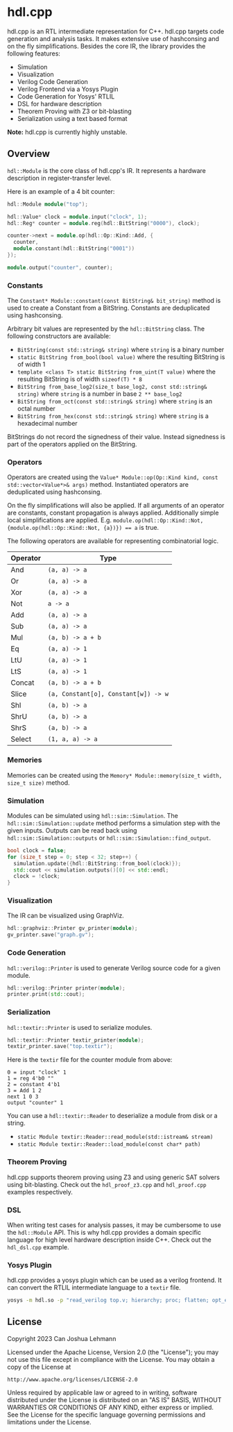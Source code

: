 # hdl.cpp

hdl.cpp is an RTL intermediate representation for C++.
hdl.cpp targets code generation and analysis tasks.
It makes extensive use of hashconsing and on the fly simplifications.
Besides the core IR, the library provides the following features:

- Simulation
- Visualization
- Verilog Code Generation
- Verilog Frontend via a Yosys Plugin
- Code Generation for Yosys' RTLIL
- DSL for hardware description
- Theorem Proving with Z3 or bit-blasting
- Serialization using a text based format

**Note:** hdl.cpp is currently highly unstable.

## Overview

`hdl::Module` is the core class of hdl.cpp's IR.
It represents a hardware description in register-transfer level.

Here is an example of a 4 bit counter:

```cpp
hdl::Module module("top");

hdl::Value* clock = module.input("clock", 1);
hdl::Reg* counter = module.reg(hdl::BitString("0000"), clock);

counter->next = module.op(hdl::Op::Kind::Add, {
  counter,
  module.constant(hdl::BitString("0001"))
});

module.output("counter", counter);
```

### Constants

The `Constant* Module::constant(const BitString& bit_string)` method is used to create a Constant from a BitString.
Constants are deduplicated using hashconsing.

Arbitrary bit values are represented by the `hdl::BitString` class.
The following constructors are available:

- `BitString(const std::string& string)` where `string` is a binary number
- `static BitString from_bool(bool value)` where the resulting BitString is of width 1
- `template <class T> static BitString from_uint(T value)` where the resulting BitString is of width `sizeof(T) * 8`
- `BitString from_base_log2(size_t base_log2, const std::string& string)` where `string` is a number in base `2 ** base_log2`
- `BitString from_oct(const std::string& string)` where `string` is an octal number
- `BitString from_hex(const std::string& string)` where `string` is a hexadecimal number

BitStrings do not record the signedness of their value.
Instead signedness is part of the operators applied on the BitString.

### Operators

Operators are created using the `Value* Module::op(Op::Kind kind, const std::vector<Value*>& args)` method.
Instantiated operators are deduplicated using hashconsing.

On the fly simplifications will also be applied.
If all arguments of an operator are constants, constant propagation is always applied.
Additionally simple local simplifications are applied.
E.g. `module.op(hdl::Op::Kind::Not, {module.op(hdl::Op::Kind::Not, {a})}) == a` is true.

The following operators are available for representing combinatorial logic.

| Operator | Type                                 |
| -------- | ------------------------------------ |
| And      | `(a, a) -> a`                        |
| Or       | `(a, a) -> a`                        |
| Xor      | `(a, a) -> a`                        |
| Not      | `a -> a`                             |
| Add      | `(a, a) -> a`                        |
| Sub      | `(a, a) -> a`                        |
| Mul      | `(a, b) -> a + b`                    |
| Eq       | `(a, a) -> 1`                        |
| LtU      | `(a, a) -> 1`                        |
| LtS      | `(a, a) -> 1`                        |
| Concat   | `(a, b) -> a + b`                    |
| Slice    | `(a, Constant[o], Constant[w]) -> w` |
| Shl      | `(a, b) -> a`                        |
| ShrU     | `(a, b) -> a`                        |
| ShrS     | `(a, b) -> a`                        |
| Select   | `(1, a, a) -> a`                     |

### Memories

Memories can be created using the `Memory* Module::memory(size_t width, size_t size)` method.

### Simulation

Modules can be simulated using `hdl::sim::Simulation`.
The `hdl::sim::Simulation::update` method performs a simulation step with the given inputs.
Outputs can be read back using `hdl::sim::Simulation::outputs` or `hdl::sim::Simulation::find_output`.

```cpp
bool clock = false;
for (size_t step = 0; step < 32; step++) {
  simulation.update({hdl::BitString::from_bool(clock)});
  std::cout << simulation.outputs()[0] << std::endl;
  clock = !clock;
}
```

### Visualization

The IR can be visualized using GraphViz.

```cpp
hdl::graphviz::Printer gv_printer(module);
gv_printer.save("graph.gv");
```

### Code Generation

`hdl::verilog::Printer` is used to generate Verilog source code for a given module.

```cpp
hdl::verilog::Printer printer(module);
printer.print(std::cout);
```

### Serialization

`hdl::textir::Printer` is used to serialize modules.

```cpp
hdl::textir::Printer textir_printer(module);
textir_printer.save("top.textir");
```

Here is the `textir` file for the counter module from above:

```
0 = input "clock" 1
1 = reg 4'b0 ""
2 = constant 4'b1
3 = Add 1 2
next 1 0 3
output "counter" 1
```

You can use a `hdl::textir::Reader` to deserialize a module from disk or a string.

- `static Module textir::Reader::read_module(std::istream& stream)`
- `static Module textir::Reader::load_module(const char* path)`

### Theorem Proving

hdl.cpp supports theorem proving using Z3 and using generic SAT solvers using bit-blasting.
Check out the `hdl_proof_z3.cpp` and `hdl_proof.cpp` examples respectively.

### DSL

When writing test cases for analysis passes, it may be cumbersome to use the `hdl::Module` API.
This is why hdl.cpp provides a domain specific language for high level hardware description inside C++.
Check out the `hdl_dsl.cpp` example.

### Yosys Plugin

hdl.cpp provides a yosys plugin which can be used as a verilog frontend.
It can convert the RTLIL intermediate language to a `textir` file.

```bash
yosys -m hdl.so -p "read_verilog top.v; hierarchy; proc; flatten; opt_expr; opt_clean; write_hdl -top top top.textir"
```

## License

Copyright 2023 Can Joshua Lehmann

Licensed under the Apache License, Version 2.0 (the "License");
you may not use this file except in compliance with the License.
You may obtain a copy of the License at

    http://www.apache.org/licenses/LICENSE-2.0

Unless required by applicable law or agreed to in writing, software
distributed under the License is distributed on an "AS IS" BASIS,
WITHOUT WARRANTIES OR CONDITIONS OF ANY KIND, either express or implied.
See the License for the specific language governing permissions and
limitations under the License.
